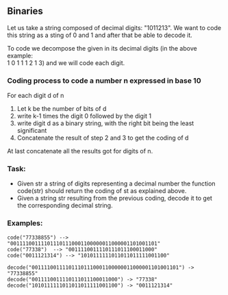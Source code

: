 ## Binaries

Let us take a string composed of decimal digits: "1011213". We want to code  
this string as a sting of 0 and 1 and after that be able to decode it.

To code we decompose the given in its decimal digits (in the above example:  
1 0 1 1 1 2 1 3) and we will code each digit.  

### Coding process to code a number n expressed in base 10
For each digit d of n
1. Let k be the number of bits of d
2. write k-1 times the digit 0 followed by the digit 1
3. write digit d as a binary string, with the right bit being the least  
significant
4. Concatenate the result of step 2 and 3 to get the coding of d

At last concatenate all the results got for digits of n.


### Task:
* Given str a string of digits representing a decimal number the function  
code(str) should return the coding of st as explained above.
* Given a string str resulting from the previous coding, decode it to get  
the corresponding decimal string.

### Examples:
    code("77338855") --> "001111001111011101110001100000011000001101001101"
    code("77338")  --> "0011110011110111011100011000"
    code("0011121314") --> "1010111111011011011111001100"
    
    decode("001111001111011101110001100000011000001101001101") -> "77338855"
    decode("0011110011110111011100011000") -> "77338"
    decode("1010111111011011011111001100") -> "0011121314"
